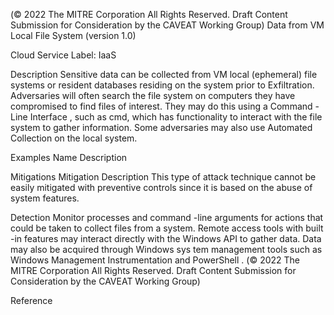  
(© 2022 The MITRE Corporation All Rights Reserved. Draft Content 
Submission for Consideration by the CAVEAT Working Group) 
 Data from VM Local File System (version 1.0) 
 
Cloud Service Label: IaaS 
 
Description 
Sensitive data can be collected from VM local (ephemeral) file systems or resident 
databases residing on the system prior to Exfiltration. 
Adversaries will often search the file system on computers they have compromised to 
find files of interest. They may do this using a Command -Line Interface , such as cmd, 
which has functionality to interact with the file system to gather information. Some 
adversaries may also use Automated Collection on the local system. 
 
Examples 
Name Description 
 
 
Mitigations 
Mitigation Description 
 This type of attack technique cannot be easily mitigated 
with preventive controls since it is based on the abuse 
of system features. 
 
Detection 
Monitor processes and command -line arguments for actions that could be taken to 
collect files from a system. Remote access tools with built -in features may interact 
directly with the Windows API to gather data. Data may also be acquired through 
Windows sys tem management tools such as Windows Management 
Instrumentation and PowerShell . 
(© 2022 The MITRE Corporation All Rights Reserved. Draft Content 
Submission for Consideration by the CAVEAT Working Group) 
 
Reference 